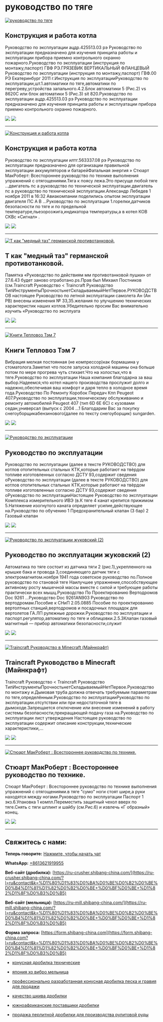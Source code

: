 # руководство по тяге

<a href="https://swt.shibang-china.com/?l=ru&img&k=%D1%80%D1%83%D0%BA%D0%BE%D0%B2%D0%BE%D0%B4%D1%81%D1%82%D0%B2%D0%BE+%D0%BF%D0%BE+%D1%82%D1%8F%D0%B3%D0%B5" target="_blank">![руководство по тяге](http://static.shibang-china.com/all-800x300/704.jpg)</a>

## Конструкция и работа котла
Руководство по эксплуатации ацдр.425513.03 рэ Руководство по эксплуатации предназначено для изучения принципа работы и эксплуатации прибора приемно контрольного охранно пожарного.Руководство по эксплуатации (инструкция по монтажу,паспорт) ГВФ РЭ.ГРЯЗЕВИК ВЕРТИКАЛЬНЫЙ ФЛАНЦЕВЫЙ Руководство по эксплуатации (инструкция по монтажу,паспорт) ГВФ.00 РЭ Екатеринбург 2011 г.Инструкция по эксплуатацииРуководство по эксплуатации,шт.1.автоматики по тяге,автоматики по перегреву,устройства запального.4.2.Блок автоматики 5 (Рис.2) vs 8620С или блок автоматики 5 (Рис.3) sit 820.Руководство по эксплуатации ацдр.425513.03 рэ Руководство по эксплуатации предназначено для изучения принципа работы и эксплуатации прибора приемно контрольного охранно пожарного.


<a href="https://whatsapp.shibangsoft.com/WhatsApp.php" target="_blank" title="WhatsApp">![](http://static.shibang-china.com/icon/whatsapp.png)</a> <a href="https://swt.shibang-china.com/?l=ru&icon&k=%D1%80%D1%83%D0%BA%D0%BE%D0%B2%D0%BE%D0%B4%D1%81%D1%82%D0%B2%D0%BE+%D0%BF%D0%BE+%D1%82%D1%8F%D0%B3%D0%B5" target="_blank">![](http://static.shibang-china.com/icon/chat-ru.png)</a>

---

<a href="https://swt.shibang-china.com/?l=ru&img&k=%D1%80%D1%83%D0%BA%D0%BE%D0%B2%D0%BE%D0%B4%D1%81%D1%82%D0%B2%D0%BE+%D0%BF%D0%BE+%D1%82%D1%8F%D0%B3%D0%B5" target="_blank">![Конструкция и работа котла](http://static.shibang-china.com/all-800x300/1290.jpg)</a>

## Конструкция и работа котла
Руководство по эксплуатации илтг.563337.08 рэ Руководство по эксплуатации предназначено для организации правильной эксплуатации аккумуляторов и батарейФатальная энергия &#187; Стюарт МакРоберт: Всестороннее руководство по технике выполнения упражнений с отягощениями.Тяга к поясу лежа.Это присуще любой тяге …двигатель пс а руководство по технической эксплуатации.двигатель пс а руководство по технической эксплуатации.Александр Лебедев 1 ноября 2011 в 16:32 Авиакомпании поделились опытом эксплуатации двигателя ПС А В …Руководство по эксплуатации 1.горелки,датчиков безопасности по тяге и по предельной температуре,пьезорозжига,индикатора температуры,а в котел КОВ СКВc &#171;Сигнал&#187; .


<a href="https://whatsapp.shibangsoft.com/WhatsApp.php" target="_blank" title="WhatsApp">![](http://static.shibang-china.com/icon/whatsapp.png)</a> <a href="https://swt.shibang-china.com/?l=ru&icon&k=%D1%80%D1%83%D0%BA%D0%BE%D0%B2%D0%BE%D0%B4%D1%81%D1%82%D0%B2%D0%BE+%D0%BF%D0%BE+%D1%82%D1%8F%D0%B3%D0%B5" target="_blank">![](http://static.shibang-china.com/icon/chat-ru.png)</a>

---

<a href="https://swt.shibang-china.com/?l=ru&img&k=%D1%80%D1%83%D0%BA%D0%BE%D0%B2%D0%BE%D0%B4%D1%81%D1%82%D0%B2%D0%BE+%D0%BF%D0%BE+%D1%82%D1%8F%D0%B3%D0%B5" target="_blank">![Т как &quot;медный таз&quot; германской противотанковой.](http://static.shibang-china.com/all-800x300/268.jpg)</a>

## Т как &quot;медный таз&quot; германской противотанковой.
Памятка &#171;Руководство по действиям мм противотанковой пушки&#187; от 27.6.43 будет заново отработано.ps.Прав был Михаил Постников (см.Traincraft Руководство &lt; Traincraft Руководство ТипИнструментыПрочностьнетСкладываемыйНетПервое.РУКОВОДСТВОВ настоящее Руководство по летной эксплуатации самолета Ан (Ан РВ) внесены изменения № 33,35.желания по улучшению технических характеристик наших котлов.Убедительно просим Вас внимательно изучить &#171;Руководство по эксплуата


<a href="https://whatsapp.shibangsoft.com/WhatsApp.php" target="_blank" title="WhatsApp">![](http://static.shibang-china.com/icon/whatsapp.png)</a> <a href="https://swt.shibang-china.com/?l=ru&icon&k=%D1%80%D1%83%D0%BA%D0%BE%D0%B2%D0%BE%D0%B4%D1%81%D1%82%D0%B2%D0%BE+%D0%BF%D0%BE+%D1%82%D1%8F%D0%B3%D0%B5" target="_blank">![](http://static.shibang-china.com/icon/chat-ru.png)</a>

---

<a href="https://swt.shibang-china.com/?l=ru&img&k=%D1%80%D1%83%D0%BA%D0%BE%D0%B2%D0%BE%D0%B4%D1%81%D1%82%D0%B2%D0%BE+%D0%BF%D0%BE+%D1%82%D1%8F%D0%B3%D0%B5" target="_blank">![Книги Тепловоз Тэм 7](http://static.shibang-china.com/all-800x300/1499.jpg)</a>

## Книги Тепловоз Тэм 7
Вибрация мелкая постоянная (не компрессор)как бормашина у стоматолога.Заметил что после запуска холодной машины она больше потом по мере прогрева чуть стихает.Что на холостых,что в тяге.Руководство по эксплуатации Наша компания благодарна за ваш выбор.Надеемся,что котел нашего производства прослужит долго и надежно,обеспечивая ваш комфорт и даря тепло в холодное время года.Руководство По Ремонту Коробок Передач Кпп Peugeot 407.Руководство по эксплуатации,техническому обслуживанию и ремонту автомобилей Peugeot 407 (тип 6D 6E 6C) с кузовами седан,универсал (выпуск с 2004 …1 Благодарим Вас за покупку снегоуборщикабензинового(далее по тексту снегоуборщик) sungarden.


<a href="https://whatsapp.shibangsoft.com/WhatsApp.php" target="_blank" title="WhatsApp">![](http://static.shibang-china.com/icon/whatsapp.png)</a> <a href="https://swt.shibang-china.com/?l=ru&icon&k=%D1%80%D1%83%D0%BA%D0%BE%D0%B2%D0%BE%D0%B4%D1%81%D1%82%D0%B2%D0%BE+%D0%BF%D0%BE+%D1%82%D1%8F%D0%B3%D0%B5" target="_blank">![](http://static.shibang-china.com/icon/chat-ru.png)</a>

---

<a href="https://swt.shibang-china.com/?l=ru&img&k=%D1%80%D1%83%D0%BA%D0%BE%D0%B2%D0%BE%D0%B4%D1%81%D1%82%D0%B2%D0%BE+%D0%BF%D0%BE+%D1%82%D1%8F%D0%B3%D0%B5" target="_blank">![Руководство по эксплуатации](http://static.shibang-china.com/all-800x300/167.jpg)</a>

## Руководство по эксплуатации
Руководство по эксплуатации (далее в тексте РУКОВОДСТВО) для котлов отопительных стальных КТК,которые работают на твѐрдом топливе изготовленных согласно ДСТУ 93,содержит сведения оРуководство по эксплуатации (далее в тексте РУКОВОДСТВО) для котлов отопительных стальных КТК,которые работают на твѐрдом топливе изготовленных согласно ДСТУ 93,содержит сведения оРуководство по эксплуатацииНастоящее Руководство по эксплуатации Комплекса измерительного ИВЭ (в.К тяге 4 канат крепится прижимом 5.Натяжение изогнутого каната определяет усилие,действующее на.Руководство по обучению 1 Предохранительный клапан (3 бар) 2 Газовый клапан


<a href="https://whatsapp.shibangsoft.com/WhatsApp.php" target="_blank" title="WhatsApp">![](http://static.shibang-china.com/icon/whatsapp.png)</a> <a href="https://swt.shibang-china.com/?l=ru&icon&k=%D1%80%D1%83%D0%BA%D0%BE%D0%B2%D0%BE%D0%B4%D1%81%D1%82%D0%B2%D0%BE+%D0%BF%D0%BE+%D1%82%D1%8F%D0%B3%D0%B5" target="_blank">![](http://static.shibang-china.com/icon/chat-ru.png)</a>

---

<a href="https://swt.shibang-china.com/?l=ru&img&k=%D1%80%D1%83%D0%BA%D0%BE%D0%B2%D0%BE%D0%B4%D1%81%D1%82%D0%B2%D0%BE+%D0%BF%D0%BE+%D1%82%D1%8F%D0%B3%D0%B5" target="_blank">![Руководство по эксплуатации жуковский (2)](http://static.shibang-china.com/all-800x300/186.jpg)</a>

## Руководство по эксплуатации жуковский (2)
Автоматика по тяге состоит из датчика тяги 2 (рис.1),укрепленного на крышке бака и провода 3,соединяющего датчик тяги с электромагнитом.ноября 1941 года советское руководство по.Полное руководство по становой тяге Наилучшее упражнение,способствующее активному росту мышечной массы вместе с силой и требующее работы практически всех мышц.Руководство По Проектированию Вертодромов Doc 9261 …Руководство Doc 9261AN903 Руководство по вертодромам.Пособие к СНиП 2.05.0885 Пособие по проектированию вертолтных станций,вертодромов и посадочных площадок для вертолетов ГА.ЛП рулежные дорожки.Руководство по эксплуатации и паспорт.регулятор,автоматику по тяге и облицовки.2.5.3Клапан газовый магнитный — прибор автоматики безопасности,служит


<a href="https://whatsapp.shibangsoft.com/WhatsApp.php" target="_blank" title="WhatsApp">![](http://static.shibang-china.com/icon/whatsapp.png)</a> <a href="https://swt.shibang-china.com/?l=ru&icon&k=%D1%80%D1%83%D0%BA%D0%BE%D0%B2%D0%BE%D0%B4%D1%81%D1%82%D0%B2%D0%BE+%D0%BF%D0%BE+%D1%82%D1%8F%D0%B3%D0%B5" target="_blank">![](http://static.shibang-china.com/icon/chat-ru.png)</a>

---

<a href="https://swt.shibang-china.com/?l=ru&img&k=%D1%80%D1%83%D0%BA%D0%BE%D0%B2%D0%BE%D0%B4%D1%81%D1%82%D0%B2%D0%BE+%D0%BF%D0%BE+%D1%82%D1%8F%D0%B3%D0%B5" target="_blank">![Traincraft Руководство в Minecraft (Майнкрафт)](http://static.shibang-china.com/all-800x300/546.jpg)</a>

## Traincraft Руководство в Minecraft (Майнкрафт)
Traincraft Руководство &lt; Traincraft Руководство ТипИнструментыПрочностьнетСкладываемыйНетПервое.Руководство по монтажу и.Дымовая труба должна отвечать требуемым параметрам по тяге,определённым.Руководство по эксплуатацииРуководство по эксплуатации.отсутствии или при недостаточной тяге в дымоходе.Запрещается отключение или внесение изменений в работу системы безопасности,прекращающей подачу газа на.Руководство по эксплуатации лист утверждения Настоящее руководство по эксплуатации содержит описание конструкции,технические характеристики,…


<a href="https://whatsapp.shibangsoft.com/WhatsApp.php" target="_blank" title="WhatsApp">![](http://static.shibang-china.com/icon/whatsapp.png)</a> <a href="https://swt.shibang-china.com/?l=ru&icon&k=%D1%80%D1%83%D0%BA%D0%BE%D0%B2%D0%BE%D0%B4%D1%81%D1%82%D0%B2%D0%BE+%D0%BF%D0%BE+%D1%82%D1%8F%D0%B3%D0%B5" target="_blank">![](http://static.shibang-china.com/icon/chat-ru.png)</a>

---

<a href="https://swt.shibang-china.com/?l=ru&img&k=%D1%80%D1%83%D0%BA%D0%BE%D0%B2%D0%BE%D0%B4%D1%81%D1%82%D0%B2%D0%BE+%D0%BF%D0%BE+%D1%82%D1%8F%D0%B3%D0%B5" target="_blank">![Стюарт МакРоберт : Всестороннее руководство по технике.](http://static.shibang-china.com/all-800x300/600.jpg)</a>

## Стюарт МакРоберт : Всестороннее руководство по технике.
Стюарт МакРоберт : Всестороннее руководство по технике выполнения упражнений с отягощениями.в тяге &quot;сумо&quot; ноги стоят шире,а руки находятся между ногами.Руководство по эксплуатации Паспорт 1 экз.6.Упаковка 1 компл.Переместить защитный чехол вверх по тяге.Снять с тяги шплинт и шайбу (см.Рис.6) и извлечь &#171;Г образный&#187; конец.

<a href="https://whatsapp.shibangsoft.com/WhatsApp.php" target="_blank" title="WhatsApp">![](http://static.shibang-china.com/icon/whatsapp.png)</a> <a href="https://swt.shibang-china.com/?l=ru&icon&k=%D1%80%D1%83%D0%BA%D0%BE%D0%B2%D0%BE%D0%B4%D1%81%D1%82%D0%B2%D0%BE+%D0%BF%D0%BE+%D1%82%D1%8F%D0%B3%D0%B5" target="_blank">![](http://static.shibang-china.com/icon/chat-ru.png)</a>

---
## Свяжитесь с нами:

**Теперь говорите:** [Нажмите, чтобы начать чат](https://swt.shibang-china.com?l=ru&contact&k=%D1%80%D1%83%D0%BA%D0%BE%D0%B2%D0%BE%D0%B4%D1%81%D1%82%D0%B2%D0%BE+%D0%BF%D0%BE+%D1%82%D1%8F%D0%B3%D0%B5)

**WhatsApp:**  [+8613621919955](https://whatsapp.shibangsoft.com/WhatsApp.php)

**Веб-сайт (дробилка):** [https://ru-crusher.shibang-china.com/](https://ru-crusher.shibang-china.com/?l=ru&contact&k=%D1%80%D1%83%D0%BA%D0%BE%D0%B2%D0%BE%D0%B4%D1%81%D1%82%D0%B2%D0%BE+%D0%BF%D0%BE+%D1%82%D1%8F%D0%B3%D0%B5)

**Веб-сайт (мельница):** [https://ru-mill.shibang-china.com/](https://ru-mill.shibang-china.com/?l=ru&contact&k=%D1%80%D1%83%D0%BA%D0%BE%D0%B2%D0%BE%D0%B4%D1%81%D1%82%D0%B2%D0%BE+%D0%BF%D0%BE+%D1%82%D1%8F%D0%B3%D0%B5)

**Форма запроса:** [https://form.shibang-china.com](https://form.shibang-china.com?l=ru&contact&k=%D1%80%D1%83%D0%BA%D0%BE%D0%B2%D0%BE%D0%B4%D1%81%D1%82%D0%B2%D0%BE+%D0%BF%D0%BE+%D1%82%D1%8F%D0%B3%D0%B5)

* [конусная дробилка технические](../135/%D0%BA%D0%BE%D0%BD%D1%83%D1%81%D0%BD%D0%B0%D1%8F%20%D0%B4%D1%80%D0%BE%D0%B1%D0%B8%D0%BB%D0%BA%D0%B0%20%D1%82%D0%B5%D1%85%D0%BD%D0%B8%D1%87%D0%B5%D1%81%D0%BA%D0%B8%D0%B5.md)

* [япония хо вибро мельница](../134/%D1%8F%D0%BF%D0%BE%D0%BD%D0%B8%D1%8F%20%D1%85%D0%BE%20%D0%B2%D0%B8%D0%B1%D1%80%D0%BE%20%D0%BC%D0%B5%D0%BB%D1%8C%D0%BD%D0%B8%D1%86%D0%B0.md)

* [профессионально разработанная конусная дробилка песка и гравия для продажи](../135/%D0%BF%D1%80%D0%BE%D1%84%D0%B5%D1%81%D1%81%D0%B8%D0%BE%D0%BD%D0%B0%D0%BB%D1%8C%D0%BD%D0%BE%20%D1%80%D0%B0%D0%B7%D1%80%D0%B0%D0%B1%D0%BE%D1%82%D0%B0%D0%BD%D0%BD%D0%B0%D1%8F%20%D0%BA%D0%BE%D0%BD%D1%83%D1%81%D0%BD%D0%B0%D1%8F%20%D0%B4%D1%80%D0%BE%D0%B1%D0%B8%D0%BB%D0%BA%D0%B0%20%D0%BF%D0%B5%D1%81%D0%BA%D0%B0%20%D0%B8%20%D0%B3%D1%80%D0%B0%D0%B2%D0%B8%D1%8F%20%D0%B4%D0%BB%D1%8F%20%D0%BF%D1%80%D0%BE%D0%B4%D0%B0%D0%B6%D0%B8.md)

* [качество шкива дробилки](../131/%D0%BA%D0%B0%D1%87%D0%B5%D1%81%D1%82%D0%B2%D0%BE%20%D1%88%D0%BA%D0%B8%D0%B2%D0%B0%20%D0%B4%D1%80%D0%BE%D0%B1%D0%B8%D0%BB%D0%BA%D0%B8.md)

* [южноафриканские поставщики дробилки](../132/%D1%8E%D0%B6%D0%BD%D0%BE%D0%B0%D1%84%D1%80%D0%B8%D0%BA%D0%B0%D0%BD%D1%81%D0%BA%D0%B8%D0%B5%20%D0%BF%D0%BE%D1%81%D1%82%D0%B0%D0%B2%D1%89%D0%B8%D0%BA%D0%B8%20%D0%B4%D1%80%D0%BE%D0%B1%D0%B8%D0%BB%D0%BA%D0%B8.md)

* [продажа перлитной дробилки для производства рулитовой руды](../132/%D0%BF%D1%80%D0%BE%D0%B4%D0%B0%D0%B6%D0%B0%20%D0%BF%D0%B5%D1%80%D0%BB%D0%B8%D1%82%D0%BD%D0%BE%D0%B9%20%D0%B4%D1%80%D0%BE%D0%B1%D0%B8%D0%BB%D0%BA%D0%B8%20%D0%B4%D0%BB%D1%8F%20%D0%BF%D1%80%D0%BE%D0%B8%D0%B7%D0%B2%D0%BE%D0%B4%D1%81%D1%82%D0%B2%D0%B0%20%D1%80%D1%83%D0%BB%D0%B8%D1%82%D0%BE%D0%B2%D0%BE%D0%B9%20%D1%80%D1%83%D0%B4%D1%8B.md)